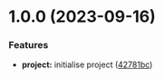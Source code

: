 # 1.0.0 (2023-09-16)


### Features

* **project:** initialise project ([42781bc](https://github.com/aldra-consulting/typescript-config/commit/42781bce2b8668220348ba1bb30231043b597a6a))
